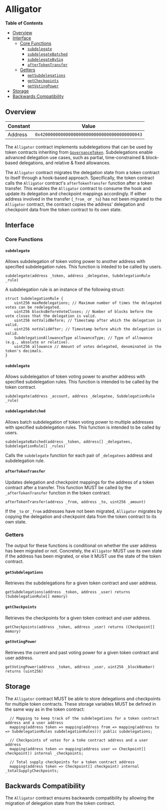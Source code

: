 # Alligator

<!-- START doctoc generated TOC please keep comment here to allow auto update -->
<!-- DON'T EDIT THIS SECTION, INSTEAD RE-RUN doctoc TO UPDATE -->
**Table of Contents**

- [Overview](#overview)
- [Interface](#interface)
  - [Core Functions](#core-functions)
    - [`subdelegate`](#subdelegate)
    - [`subdelegateBatched`](#subdelegatebatched)
    - [`subdelegateBySig`](#subdelegatebysig)
    - [`afterTokenTransfer`](#aftertokentransfer)
  - [Getters](#getters)
    - [`getSubdelegations`](#getsubdelegations)
    - [`getCheckpoints`](#getcheckpoints)
    - [`getVotingPower`](#getvotingpower)
- [Storage](#storage)
- [Backwards Compatibility](#backwards-compatibility)

<!-- END doctoc generated TOC please keep comment here to allow auto update -->

## Overview

| Constant | Value                                        |
|----------|----------------------------------------------|
| Address  | `0x4200000000000000000000000000000000000043` |

The `Alligator` contract implements subdelegations that can be used by token contracts inheriting from
[`GovernanceToken`](gov-token.md). Subdelegations enable advanced delegation use cases, such as partial, time-constrained
& block-based delegations, and relative & fixed allowances.

The `Alligator` contract migrates the delegation state from a token contract to itself through a hook-based approach.
Specifically, the token contract calls the `Alligator` contract's `afterTokenTransfer` function after a token
transfer. This enables the `Alligator` contract to consume the hook and update its delegation and checkpoint mappings
accordingly. If either address involved in the transfer (`_from_` or `_to`) has not been migrated to the `Alligator` contract,
the contract copies the address' delegation and checkpoint data from the token contract to its own state.

## Interface

### Core Functions

#### `subdelegate`

Allows subdelegation of token voting power to another address with specified subdelegation rules. This function
is inteded to be called by users.

```solidity
subdelegate(address _token, address _delegatee, SubdelegationRule _rule)
```

A subdelegation rule is an instance of the following struct:

```solidity
struct SubdelegationRule {
    uint256 maxRedelegations; // Maximum number of times the delegated votes can be redelegated.
    uint256 blocksBeforeVoteCloses; // Number of blocks before the vote closes that the delegation is valid.
    uint256 notValidBefore; // Timestamp after which the delegation is valid.
    uint256 notValidAfter; // Timestamp before which the delegation is valid.
    SubdelegationAllowanceType allowanceType; // Type of allowance (e.g., absolute or relative).
    uint256 allowance // Amount of votes delegated, denominated in the token's decimals.
}
```

#### `subdelegate`

Allows subdelegation of token voting power to another address with specified subdelegation rules. This function
is intended to be called by the token contract.

```solidity
subdelegate(address _account, address _delegatee, SubdelegationRule _rule)
```

#### `subdelegateBatched`

Allows batch subdelegation of token voting power to multiple addresses with specified subdelegation rules. This
function is intended to be called by users.

```solidity
subdelegateBatched(address _token, address[] _delegatees, SubdelegationRule[] _rules)
```

Calls the `subdelegate` function for each pair of `_delegatees` address and subdelegation rule.

#### `afterTokenTransfer`

Updates delegation and checkpoint mappings for the address of a token contract after a transfer. This function
MUST be called by the `_afterTokenTransfer` function in the token contract.

```solidity
afterTokenTransfer(address _from, address _to, uint256 _amount)
```

If the `_to` or `_from` addresses have not been migrated, `Alligator` migrates by copying the delegation and checkpoint
data from the token contract to its own state.

### Getters

The output for these functions is conditional on whether the user address has been migrated or not. Concretely, the
`Alligator` MUST use its own state if the address has been migrated, or else it MUST use the state of the token contract.

#### `getSubdelegations`

Retrieves the subdelegations for a given token contract and user address.

```solidity
getSubdelegations(address _token, address _user) returns (SubdelegationRule[] memory)
```

#### `getCheckpoints`

Retrieves the checkpoints for a given token contract and user address.

```solidity
getCheckpoints(address _token, address _user) returns (Checkpoint[] memory)
```

#### `getVotingPower`

Retrieves the current and past voting power for a given token contract and user address.

```solidity
getVotingPower(address _token, address _user, uint256 _blockNumber) returns (uint256)
```

## Storage

The `Alligator` contract MUST be able to store delegations and checkpoints for multiple token contracts.
These storage variables MUST be defined in the same way as in the token contract:

```solidity
  // Mapping to keep track of the subdelegations for a token contract address and a user address
  mapping(address token => mapping(address from => mapping(address to => SubdelegationRules subdelegationRules))) public subdelegations;

  // Checkpoints of votes for a toke contract address and a user address
  mapping(address token => mapping(address user => Checkpoint[] checkpoint)) internal _checkpoints;

  // Total supply checkpoints for a token contract address
  mapping(address token => Checkpoint[] checkpoint) internal _totalSupplyCheckpoints;
```

## Backwards Compatibility

The `Alligator` contract ensures backwards compatibility by allowing the migration of delegation state from the
token contract.
